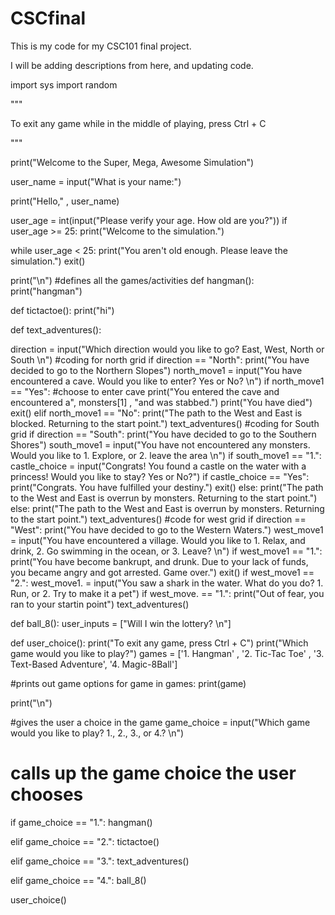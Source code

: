 # CSCfinal
This is my code for my CSC101 final project.

I will be adding descriptions from here, and updating code.

import sys
import random

"""

To exit any game while in the middle of playing, press Ctrl + C

"""

print("Welcome to the Super, Mega, Awesome Simulation")

user_name = input("What is your name:")

print("Hello," , user_name)



user_age = int(input("Please verify your age. How old are you?"))
if user_age >= 25:
  print("Welcome to the simulation.")

while user_age < 25:
  print("You aren't old enough. Please leave the simulation.")
  exit()
  
print("\n")
#defines all the games/activities
def hangman():
  print("hangman")

def tictactoe():
  print("hi")

def text_adventures():
  
  direction = input("Which direction would you like to go? East, West, North or South \n")
  #coding for north grid
  if direction == "North":
    print("You have decided to go to the Northern Slopes")
    north_move1 = input("You have encountered a cave. Would you like to enter? Yes or No? \n")
    if north_move1 == "Yes": #choose to enter cave
      print("You entered the cave and encountered a", monsters[1] , "and was stabbed.")
      print("You have died")
      exit()
    elif north_move1 == "No":
      print("The path to the West and East is blocked. Returning to the start point.")
      text_adventures()
#coding for South grid
  if direction == "South":
    print("You have decided to go to the Southern Shores")
    south_move1 = input("You have not encountered any monsters. Would you like to 1. Explore, or 2. leave the area \n")
    if south_move1 == "1.":
      castle_choice = input("Congrats! You found a castle on the water with a princess! Would you like to stay? Yes or No?")
      if castle_choice == "Yes":
        print("Congrats. You have fulfilled your destiny.")
        exit()
      else:
        print("The path to the West and East is overrun by monsters. Returning to the start point.")
    else:
      print("The path to the West and East is overrun by monsters. Returning to the start point.")
      text_adventures()
  #code for west grid
  if direction == "West":
    print("You have decided to go to the Western Waters.")
    west_move1 = input("You have encountered a village. Would you like to 1. Relax, and drink, 2. Go swimming in the ocean, or 3. Leave? \n")
    if west_move1 == "1.":
      print("You have become bankrupt, and drunk. Due to your lack of funds, you became angry and got arrested. Game over.")
      exit()
    if west_move1 == "2.":
      west_move1. = input("You saw a shark in the water. What do you do? 1. Run, or 2. Try to make it a pet")
      if west_move. == "1.":
        print("Out of fear, you ran to your startin point")
        text_adventures()



def ball_8():
  user_inputs = ["Will I win the lottery? \n"]



def user_choice():
  print("To exit any game, press Ctrl + C")
  print("Which game would you like to play?")
  games = ['1. Hangman' , '2. Tic-Tac Toe' , '3. Text-Based Adventure', '4. Magic-8Ball']
  
  #prints out game options
  for game in games:
    print(game)
  
  print("\n")
  
  #gives the user a choice in the game
  game_choice = input("Which game would you like to play? 1., 2., 3., or 4.? \n")
  # calls up the game choice the user chooses
  if game_choice == "1.":
    hangman()
  
  elif game_choice == "2.":
    tictactoe()
  
  elif game_choice == "3.":
    text_adventures()
  
  elif game_choice == "4.":
    ball_8()

user_choice()


